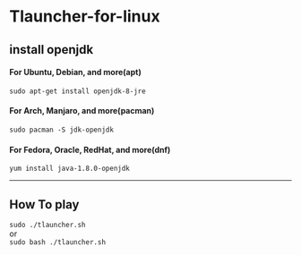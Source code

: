 # Tlauncher-for-linux

## install openjdk
#### For Ubuntu, Debian, and more(apt)
`sudo apt-get install openjdk-8-jre`

#### For Arch, Manjaro, and more(pacman)
`sudo pacman -S jdk-openjdk`

#### For Fedora, Oracle, RedHat, and more(dnf)
`yum install java-1.8.0-openjdk`

*******************************************

## How To play
`sudo ./tlauncher.sh`  
or  
`sudo bash ./tlauncher.sh`

